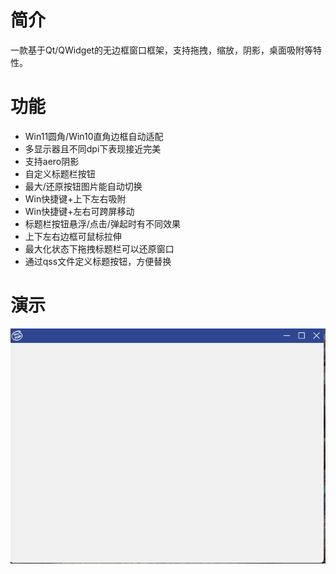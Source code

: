 # 简介
一款基于Qt/QWidget的无边框窗口框架，支持拖拽，缩放，阴影，桌面吸附等特性。

# 功能

* Win11圆角/Win10直角边框自动适配
* 多显示器且不同dpi下表现接近完美
* 支持aero阴影
* 自定义标题栏按钮
* 最大/还原按钮图片能自动切换
* Win快捷键+上下左右吸附
* Win快捷键+左右可跨屏移动
* 标题栏按钮悬浮/点击/弹起时有不同效果
* 上下左右边框可鼠标拉伸
* 最大化状态下拖拽标题栏可以还原窗口
* 通过qss文件定义标题按钮，方便替换

# 演示

![CustomTitleBar.png](CustomTitleBar.png)
